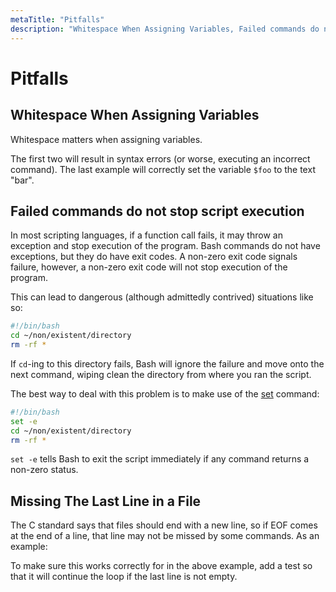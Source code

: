 ```yaml
---
metaTitle: "Pitfalls"
description: "Whitespace When Assigning Variables, Failed commands do not stop script execution, Missing The Last Line in a File"
---
```


# Pitfalls



## Whitespace When Assigning Variables


Whitespace matters when assigning variables.

The first two will result in syntax errors (or worse, executing an incorrect command). The last example will correctly set the variable `$foo` to the text "bar".



## Failed commands do not stop script execution


In most scripting languages, if a function call fails, it may throw an exception and stop execution of the program. Bash commands do not have exceptions, but they do have exit codes. A non-zero exit code signals failure, however, a non-zero exit code will not stop execution of the program.

This can lead to dangerous (although admittedly contrived) situations like so:

```bash
#!/bin/bash
cd ~/non/existent/directory
rm -rf *

```

If `cd`-ing to this directory fails, Bash will ignore the failure and move onto the next command, wiping clean the directory from where you ran the script.

The best way to deal with this problem is to make use of the [set](http://www.gnu.org/software/bash/manual/html_node/The-Set-Builtin.html) command:

```bash
#!/bin/bash
set -e
cd ~/non/existent/directory
rm -rf *

```

`set -e` tells Bash to exit the script immediately if any command returns a non-zero status.



## Missing The Last Line in a File


The C standard says that files should end with a new line, so if EOF comes at the end of a line, that line may not be missed by some commands. As an example:

To make sure this works correctly for in the above example, add a test so that it will continue the loop if the last line is not empty.

